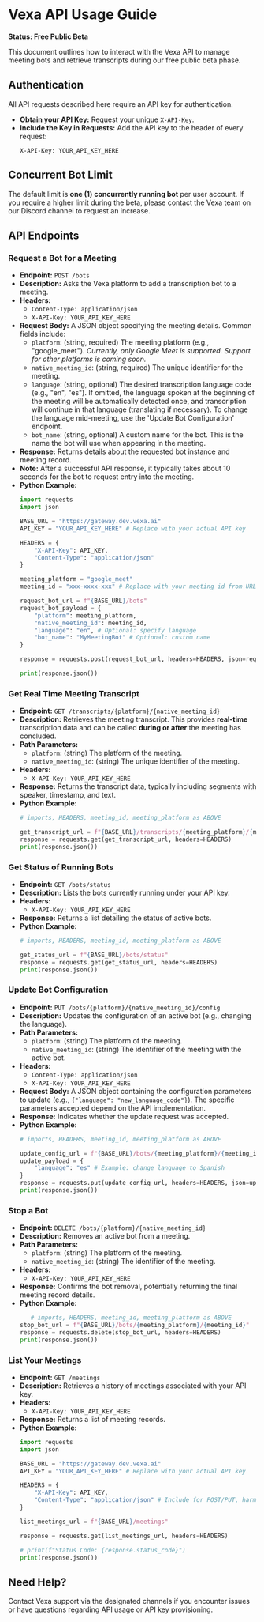 # Vexa API Usage Guide

**Status: Free Public Beta**

This document outlines how to interact with the Vexa API to manage meeting bots and retrieve transcripts during our free public beta phase.

## Authentication

All API requests described here require an API key for authentication.

*   **Obtain your API Key:** Request your unique `X-API-Key`.
*   **Include the Key in Requests:** Add the API key to the header of every request:
    ```
    X-API-Key: YOUR_API_KEY_HERE
    ```

## Concurrent Bot Limit

The default limit is **one (1) concurrently running bot** per user account. If you require a higher limit during the beta, please contact the Vexa team on our Discord channel to request an increase.

## API Endpoints

### Request a Bot for a Meeting

*   **Endpoint:** `POST /bots`
*   **Description:** Asks the Vexa platform to add a transcription bot to a meeting.
*   **Headers:**
    *   `Content-Type: application/json`
    *   `X-API-Key: YOUR_API_KEY_HERE`
*   **Request Body:** A JSON object specifying the meeting details. Common fields include:
    *   `platform`: (string, required) The meeting platform (e.g., "google_meet"). *Currently, only Google Meet is supported. Support for other platforms is coming soon.*
    *   `native_meeting_id`: (string, required) The unique identifier for the meeting.
    *   `language`: (string, optional) The desired transcription language code (e.g., "en", "es"). If omitted, the language spoken at the beginning of the meeting will be automatically detected once, and transcription will continue in that language (translating if necessary). To change the language mid-meeting, use the 'Update Bot Configuration' endpoint.
    *   `bot_name`: (string, optional) A custom name for the bot. This is the name the bot will use when appearing in the meeting.
*   **Response:** Returns details about the requested bot instance and meeting record.
*   **Note:** After a successful API response, it typically takes about 10 seconds for the bot to request entry into the meeting.
*   **Python Example:**
    ```python
    import requests
    import json

    BASE_URL = "https://gateway.dev.vexa.ai"
    API_KEY = "YOUR_API_KEY_HERE" # Replace with your actual API key

    HEADERS = {
        "X-API-Key": API_KEY,
        "Content-Type": "application/json"
    }

    meeting_platform = "google_meet"
    meeting_id = "xxx-xxxx-xxx" # Replace with your meeting id from URL https://meet.google.com/xxx-xxxx-xxx

    request_bot_url = f"{BASE_URL}/bots"
    request_bot_payload = {
        "platform": meeting_platform,
        "native_meeting_id": meeting_id,
        "language": "en", # Optional: specify language
        "bot_name": "MyMeetingBot" # Optional: custom name
    }
    
    response = requests.post(request_bot_url, headers=HEADERS, json=request_bot_payload)
    
    print(response.json())
    ```

### Get Real Time Meeting Transcript

*   **Endpoint:** `GET /transcripts/{platform}/{native_meeting_id}`
*   **Description:** Retrieves the meeting transcript. This provides **real-time** transcription data and can be called **during or after** the meeting has concluded.
*   **Path Parameters:**
    *   `platform`: (string) The platform of the meeting.
    *   `native_meeting_id`: (string) The unique identifier of the meeting.
*   **Headers:**
    *   `X-API-Key: YOUR_API_KEY_HERE`
*   **Response:** Returns the transcript data, typically including segments with speaker, timestamp, and text.
*   **Python Example:**
    ```python
    # imports, HEADERS, meeting_id, meeting_platform as ABOVE
    
    get_transcript_url = f"{BASE_URL}/transcripts/{meeting_platform}/{meeting_id}"
    response = requests.get(get_transcript_url, headers=HEADERS)
    print(response.json())
    ```

### Get Status of Running Bots

*   **Endpoint:** `GET /bots/status`
*   **Description:** Lists the bots currently running under your API key.
*   **Headers:**
    *   `X-API-Key: YOUR_API_KEY_HERE`
*   **Response:** Returns a list detailing the status of active bots.
*   **Python Example:**
    ```python
    # imports, HEADERS, meeting_id, meeting_platform as ABOVE
    
    get_status_url = f"{BASE_URL}/bots/status"
    response = requests.get(get_status_url, headers=HEADERS)
    print(response.json())
    ```

### Update Bot Configuration

*   **Endpoint:** `PUT /bots/{platform}/{native_meeting_id}/config`
*   **Description:** Updates the configuration of an active bot (e.g., changing the language).
*   **Path Parameters:**
    *   `platform`: (string) The platform of the meeting.
    *   `native_meeting_id`: (string) The identifier of the meeting with the active bot.
*   **Headers:**
    *   `Content-Type: application/json`
    *   `X-API-Key: YOUR_API_KEY_HERE`
*   **Request Body:** A JSON object containing the configuration parameters to update (e.g., `{"language": "new_language_code"}`). The specific parameters accepted depend on the API implementation.
*   **Response:** Indicates whether the update request was accepted.
*   **Python Example:**
    ```python
    # imports, HEADERS, meeting_id, meeting_platform as ABOVE

    update_config_url = f"{BASE_URL}/bots/{meeting_platform}/{meeting_id}/config"
    update_payload = {
        "language": "es" # Example: change language to Spanish
    }
    response = requests.put(update_config_url, headers=HEADERS, json=update_payload)
    print(response.json())

    ```

### Stop a Bot

*   **Endpoint:** `DELETE /bots/{platform}/{native_meeting_id}`
*   **Description:** Removes an active bot from a meeting.
*   **Path Parameters:**
    *   `platform`: (string) The platform of the meeting.
    *   `native_meeting_id`: (string) The identifier of the meeting.
*   **Headers:**
    *   `X-API-Key: YOUR_API_KEY_HERE`
*   **Response:** Confirms the bot removal, potentially returning the final meeting record details.
*   **Python Example:**
    ```python
       # imports, HEADERS, meeting_id, meeting_platform as ABOVE
    stop_bot_url = f"{BASE_URL}/bots/{meeting_platform}/{meeting_id}"
    response = requests.delete(stop_bot_url, headers=HEADERS)
    print(response.json())
    ```

### List Your Meetings

*   **Endpoint:** `GET /meetings`
*   **Description:** Retrieves a history of meetings associated with your API key.
*   **Headers:**
    *   `X-API-Key: YOUR_API_KEY_HERE`
*   **Response:** Returns a list of meeting records.
*   **Python Example:**
    ```python
    import requests
    import json

    BASE_URL = "https://gateway.dev.vexa.ai"
    API_KEY = "YOUR_API_KEY_HERE" # Replace with your actual API key

    HEADERS = {
        "X-API-Key": API_KEY,
        "Content-Type": "application/json" # Include for POST/PUT, harmless for GET/DELETE
    }

    list_meetings_url = f"{BASE_URL}/meetings"
    
    response = requests.get(list_meetings_url, headers=HEADERS)
    
    # print(f"Status Code: {response.status_code}")
    print(response.json())
    ```

## Need Help?

Contact Vexa support via the designated channels if you encounter issues or have questions regarding API usage or API key provisioning.
